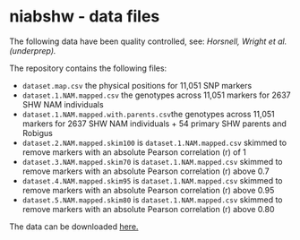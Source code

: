 # niabshw - data files

The following data have been quality controlled, see: *Horsnell, Wright et al. (underprep).* 

The repository contains the following files:
- `dataset.map.csv` the physical positions for 11,051 SNP markers
- `dataset.1.NAM.mapped.csv` the genotypes across 11,051 markers for 2637 SHW NAM individuals  
- `dataset.1.NAM.mapped.with.parents.csv`the genotypes across 11,051 markers for 2637 SHW NAM individuals + 54 primary SHW parents and Robigus
- `dataset.2.NAM.mapped.skim100` is `dataset.1.NAM.mapped.csv` skimmed to remove markers with an absolute Pearson correlation (r) of 1
- `dataset.3.NAM.mapped.skim70`  is `dataset.1.NAM.mapped.csv` skimmed to remove markers with an absolute Pearson correlation (r) above 0.7
- `dataset.4.NAM.mapped.skim95` is `dataset.1.NAM.mapped.csv` skimmed to remove markers with an absolute Pearson correlation (r) above 0.95
- `dataset.5.NAM.mapped.skim80` is `dataset.1.NAM.mapped.csv` skimmed to remove markers with an absolute Pearson correlation (r) above 0.80
  
The data can be downloaded [here.](https://github.com/TallyWright/niabshw/raw/main/Data/Data.zip)


